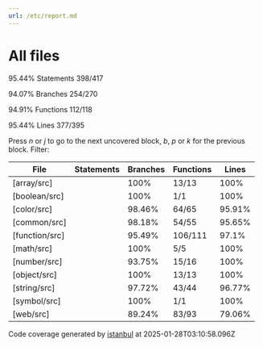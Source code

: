 ```yaml
---
url: /etc/report.md
---
```

# All files

95.44% Statements 398/417

94.07% Branches 254/270

94.91% Functions 112/118

95.44% Lines 377/395

Press *n* or *j* to go to the next uncovered block, *b*, *p* or *k* for the previous block.
Filter:

|File|Statements|Branches|Functions|Lines|
|---|---|---|---|---|
|\[array/src]||100%|13/13|100%|7/7|100%|5/5|100%|10/10|
|\[boolean/src]||100%|1/1|100%|0/0|100%|1/1|100%|1/1|
|\[color/src]||98.46%|64/65|95.91%|47/49|100%|12/12|98.43%|63/64|
|\[common/src]||98.18%|54/55|95.65%|44/46|100%|10/10|98.11%|52/53|
|\[function/src]||95.49%|106/111|97.1%|67/69|96.15%|25/26|95.09%|97/102|
|\[math/src]||100%|5/5|100%|3/3|100%|1/1|100%|5/5|
|\[number/src]||93.75%|15/16|100%|7/7|85.71%|6/7|93.33%|14/15|
|\[object/src]||100%|13/13|100%|13/13|100%|7/7|100%|12/12|
|\[string/src]||97.72%|43/44|96.77%|30/31|100%|10/10|97.56%|40/41|
|\[symbol/src]||100%|1/1|100%|2/2|100%|1/1|100%|1/1|
|\[web/src]||89.24%|83/93|79.06%|34/43|89.47%|34/38|90.1%|82/91|

Code coverage generated by [istanbul](https://istanbul.js.org/) at 2025-01-28T03:10:58.096Z
